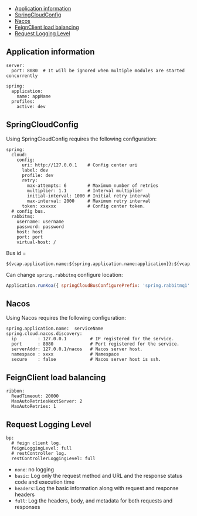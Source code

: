 - [Application information](#application-information)
- [SpringCloudConfig](#springcloudconfig)
- [Nacos](#nacos)
- [FeignClient load balancing](#feignclient-load-balancing)
- [Request Logging Level](#request-logging-level)

## Application information

```properties
server:
  port: 8080  # It will be ignored when multiple modules are started concurrently

spring:
  application:
    name: appName
  profiles:
    active: dev
```

## SpringCloudConfig

Using SpringCloudConfig requires the following configuration:

```properties
spring:
  cloud:
    config:
      uri: http://127.0.0.1    # Config center uri
      label: dev
      profile: dev
      retry:
        max-attempts: 6        # Maximum number of retries
        multiplier: 1.1        # Interval multiplier
        initial-interval: 1000 # Initial retry interval
        max-interval: 2000     # Maximum retry interval
      token: xxxxxx            # Config center token.
  # config bus.
  rabbitmq:
    username: username
    password: password
    host: host
    port: port
    virtual-host: /
```

Bus id =

```
${vcap.application.name:${spring.application.name:application}}:${vcap.application.instance_index:${spring.application.index:${local.server.port:${server.port:0}}}}:${vcap.application.instance_id:${random.value}}
```

Can change `spring.rabbitmq` configure location:

```js
Application.runKoa({ springCloudBusConfigurePrefix: 'spring.rabbitmq1' })
```


## Nacos


Using Nacos requires the following configuration:

```properties
spring.application.name:  serviceName
spring.cloud.nacos.discovery:
  ip        : 127.0.0.1         # IP registered for the service.
  port      : 8080              # Port registered for the service.
  serverAddr: 127.0.0.1/nacos   # Nacos server host.
  namespace : xxxx              # Namespace
  secure    : false             # Nacos server host is ssh. 
```

## FeignClient load balancing 

```properties
ribbon:
  ReadTimeout: 20000
  MaxAutoRetriesNextServer: 2
  MaxAutoRetries: 1
```

## Request Logging Level

```properties
bp:
  # feign client log.
  feignLoggingLevel: full
  # restController log.
  restControllerLoggingLevel: full
```

- `none`: no logging
- `basic`: Log only the request method and URL and the response status code and execution time
- `headers`: Log the basic information along with request and response headers 
- `full`: Log the headers, body, and metadata for both requests and responses
